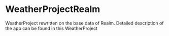 # WeatherProjectRealm
WeatherProject rewritten on the base data of Realm. 
Detailed description of the app can be found in this WeatherProject
